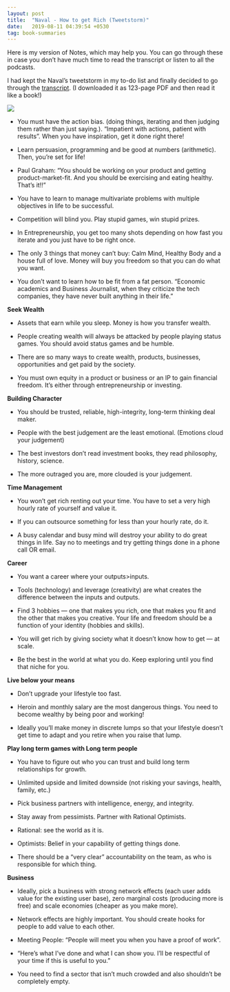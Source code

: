 ```yaml
---
layout: post
title:  "Naval - How to get Rich (Tweetstorm)"
date:   2019-08-11 04:39:54 +0530
tag: book-summaries
---
```


Here is my version of Notes, which may help you. You can go through these in case you don’t have much time to read the transcript or listen to all the podcasts.

I had kept the Naval’s tweetstorm in my to-do list and finally decided to go through the [transcript](https://nav.al/how-to-get-rich). (I downloaded it as 123-page PDF and then read it like a book!)

![](https://cdn-images-1.medium.com/max/2560/1*bDHvWjvMsAZYdA8iH8-mBA.jpeg)

* You must have the action bias. (doing things, iterating and then judging them rather than just saying.). “Impatient with actions, patient with results”. When you have inspiration, get it done right there!

* Learn persuasion, programming and be good at numbers (arithmetic). Then, you’re set for life!

* Paul Graham: “You should be working on your product and getting product-market-fit. And you should be exercising and eating healthy. That’s it!!”

* You have to learn to manage multivariate problems with multiple objectives in life to be successful.

* Competition will blind you. Play stupid games, win stupid prizes.

* In Entrepreneurship, you get too many shots depending on how fast you iterate and you just have to be right once.

* The only 3 things that money can’t buy: Calm Mind, Healthy Body and a house full of love. Money will buy you freedom so that you can do what you want.

* You don’t want to learn how to be fit from a fat person. “Economic academics and Business Journalist, when they criticize the tech companies, they have never built anything in their life.”

**Seek Wealth**

* Assets that earn while you sleep. Money is how you transfer wealth.

* People creating wealth will always be attacked by people playing status games. You should avoid status games and be humble.

* There are so many ways to create wealth, products, businesses, opportunities and get paid by the society.

* You must own equity in a product or business or an IP to gain financial freedom. It’s either through entrepreneurship or investing.

**Building Character**

* You should be trusted, reliable, high-integrity, long-term thinking deal maker.

* People with the best judgement are the least emotional. (Emotions cloud your judgement)

* The best investors don’t read investment books, they read philosophy, history, science.

* The more outraged you are, more clouded is your judgement.

**Time Management**

* You won’t get rich renting out your time. You have to set a very high hourly rate of yourself and value it.

* If you can outsource something for less than your hourly rate, do it.

* A busy calendar and busy mind will destroy your ability to do great things in life. Say no to meetings and try getting things done in a phone call OR email.

**Career**

* You want a career where your outputs>inputs.

* Tools (technology) and leverage (creativity) are what creates the difference between the inputs and outputs.

* Find 3 hobbies — one that makes you rich, one that makes you fit and the other that makes you creative. Your life and freedom should be a function of your identity (hobbies and skills).

* You will get rich by giving society what it doesn’t know how to get — at scale.

* Be the best in the world at what you do. Keep exploring until you find that niche for you.

**Live below your means**

* Don’t upgrade your lifestyle too fast.

* Heroin and monthly salary are the most dangerous things. You need to become wealthy by being poor and working!

* Ideally you’ll make money in discrete lumps so that your lifestyle doesn’t get time to adapt and you retire when you raise that lump.

**Play long term games with Long term people**

* You have to figure out who you can trust and build long term relationships for growth.

* Unlimited upside and limited downside (not risking your savings, health, family, etc.)

* Pick business partners with intelligence, energy, and integrity.

* Stay away from pessimists. Partner with Rational Optimists.

* Rational: see the world as it is.

* Optimists: Belief in your capability of getting things done.

* There should be a “very clear” accountability on the team, as who is responsible for which thing.

**Business**

* Ideally, pick a business with strong network effects (each user adds value for the existing user base), zero marginal costs (producing more is free) and scale economies (cheaper as you make more).

* Network effects are highly important. You should create hooks for people to add value to each other.

* Meeting People: “People will meet you when you have a proof of work”.

* “Here’s what I’ve done and what I can show you. I’ll be respectful of your time if this is useful to you.”

* You need to find a sector that isn’t much crowded and also shouldn’t be completely empty.
